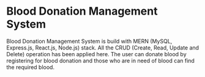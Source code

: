 # Blood Donation Management System

Blood Donation Management System is build with MERN (MySQL, Express.js, React.js, Node.js) stack. All the CRUD (Create, Read, Update and Delete) operation has been applied here. The user can donate blood by registering for blood donation and those who are in need of blood can find the required blood. 
